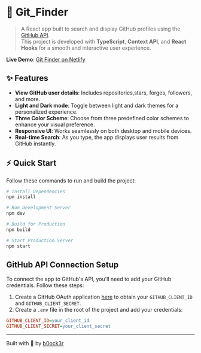 # 🧩 Git_Finder

> A React app built to search and display GitHub profiles using the [GitHub API](https://developer.github.com/v3/).  
> This project is developed with **TypeScript**, **Context API**, and **React Hooks** for a smooth and interactive user experience.

**Live Demo**: [Git Finder on Netlify](https://rekcoob-github.netlify.app)

## ✨ Features

- **View GitHub user details**: Includes repositories,stars, forges, followers, and more.
- **Light and Dark mode**: Toggle between light and dark themes for a personalized experience.
- **Three Color Scheme**: Choose from three predefined color schemes to enhance your visual preference.
- **Responsive UI**: Works seamlessly on both desktop and mobile devices.
- **Real-time Search**: As you type, the app displays user results from GitHub instantly.

## ⚡ Quick Start

Follow these commands to run and build the project:

```bash
# Install Dependencies
npm install

# Run Development Server
npm dev

# Build for Production
npm build

# Start Production Server
npm start
```

## GitHub API Connection Setup

To connect the app to GitHub's API, you'll need to add your GitHub credentials. Follow these steps:

1. Create a GitHub OAuth application [here](https://github.com/settings/developers) to obtain your `GITHUB_CLIENT_ID` and `GITHUB_CLIENT_SECRET`.
2. Create a `.env` file in the root of the project and add your credentials:

```ini
GITHUB_CLIENT_ID=your_client_id
GITHUB_CLIENT_SECRET=your_client_secret
```

---

Built with 💙 by [b0ock3r](https://rekcoob.github.io)
